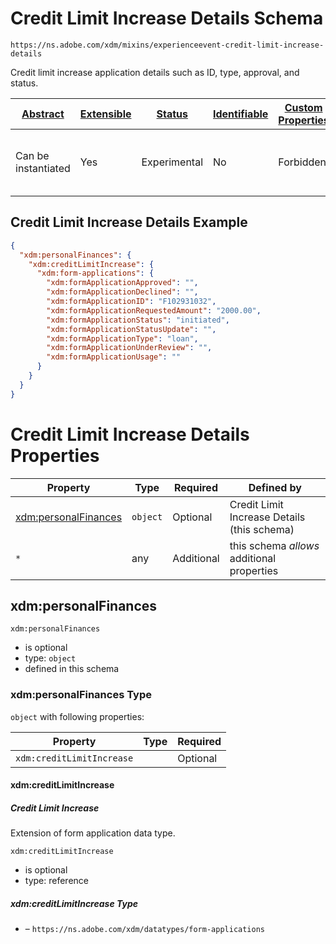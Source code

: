 
# Credit Limit Increase Details Schema

```
https://ns.adobe.com/xdm/mixins/experienceevent-credit-limit-increase-details
```

Credit limit increase application details such as ID, type, approval, and status.

| [Abstract](../../../../abstract.md) | [Extensible](../../../../extensions.md) | [Status](../../../../status.md) | [Identifiable](../../../../id.md) | [Custom Properties](../../../../extensions.md) | [Additional Properties](../../../../extensions.md) | Defined In |
|-------------------------------------|-----------------------------------------|---------------------------------|-----------------------------------|------------------------------------------------|----------------------------------------------------|------------|
| Can be instantiated | Yes | Experimental | No | Forbidden | Permitted | [mixins/experience-event/industry-verticals/experienceevent-credit-limit-increase-details.schema.json](mixins/experience-event/industry-verticals/experienceevent-credit-limit-increase-details.schema.json) |

## Credit Limit Increase Details Example
```json
{
  "xdm:personalFinances": {
    "xdm:creditLimitIncrease": {
      "xdm:form-applications": {
        "xdm:formApplicationApproved": "",
        "xdm:formApplicationDeclined": "",
        "xdm:formApplicationID": "F102931032",
        "xdm:formApplicationRequestedAmount": "2000.00",
        "xdm:formApplicationStatus": "initiated",
        "xdm:formApplicationStatusUpdate": "",
        "xdm:formApplicationType": "loan",
        "xdm:formApplicationUnderReview": "",
        "xdm:formApplicationUsage": ""
      }
    }
  }
}
```

# Credit Limit Increase Details Properties

| Property | Type | Required | Defined by |
|----------|------|----------|------------|
| [xdm:personalFinances](#xdmpersonalfinances) | `object` | Optional | Credit Limit Increase Details (this schema) |
| `*` | any | Additional | this schema *allows* additional properties |

## xdm:personalFinances


`xdm:personalFinances`
* is optional
* type: `object`
* defined in this schema

### xdm:personalFinances Type


`object` with following properties:


| Property | Type | Required |
|----------|------|----------|
| `xdm:creditLimitIncrease`|  | Optional |



#### xdm:creditLimitIncrease
##### Credit Limit Increase

Extension of form application data type.

`xdm:creditLimitIncrease`
* is optional
* type: reference

##### xdm:creditLimitIncrease Type


* []() – `https://ns.adobe.com/xdm/datatypes/form-applications`









